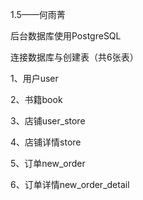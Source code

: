 1.5——何雨菁

后台数据库使用PostgreSQL

连接数据库与创建表（共6张表）

1、用户user

2、书籍book

3、店铺user_store

4、店铺详情store

5、订单new_order

6、订单详情new_order_detail